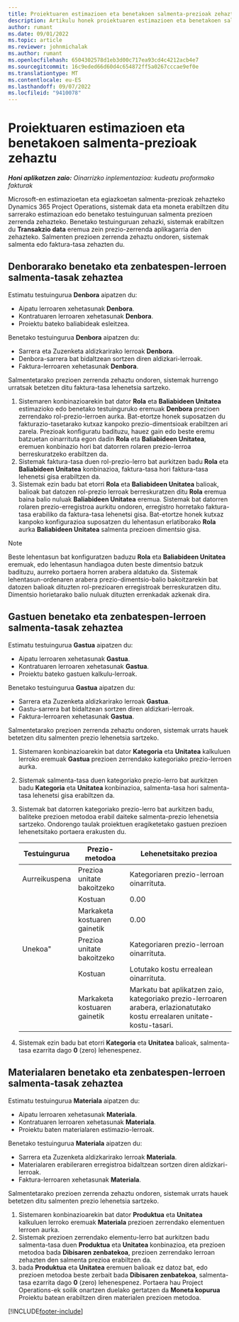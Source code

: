 ```yaml
---
title: Proiektuaren estimazioen eta benetakoen salmenta-prezioak zehaztu
description: Artikulu honek proiektuaren estimazioen eta benetakoen salmenta-prezioak nola zehazten diren buruzko informazioa eskaintzen du.
author: rumant
ms.date: 09/01/2022
ms.topic: article
ms.reviewer: johnmichalak
ms.author: rumant
ms.openlocfilehash: 6504302578d1eb3d00c717ea93cd4c4212acb4e7
ms.sourcegitcommit: 16c9eded66d60d4c654872ff5a0267cccae9ef0e
ms.translationtype: MT
ms.contentlocale: eu-ES
ms.lasthandoff: 09/07/2022
ms.locfileid: "9410078"
---
```

# <a name="determine-sales-prices-for-project-estimates-and-actuals"></a>Proiektuaren estimazioen eta benetakoen salmenta-prezioak zehaztu

_**Honi aplikatzen zaio:** Oinarrizko inplementazioa: kudeatu proformako fakturak_

Microsoft-en estimazioetan eta egiazkoetan salmenta-prezioak zehazteko Dynamics 365 Project Operations, sistemak data eta moneta erabiltzen ditu sarrerako estimazioan edo benetako testuinguruan salmenta prezioen zerrenda zehazteko. Benetako testuinguruan zehazki, sistemak erabiltzen du **Transakzio data** eremua zein prezio-zerrenda aplikagarria den zehazteko. Salmenten prezioen zerrenda zehaztu ondoren, sistemak salmenta edo faktura-tasa zehazten du.

## <a name="determining-sales-rates-on-actual-and-estimate-lines-for-time"></a>Denborarako benetako eta zenbatespen-lerroen salmenta-tasak zehaztea

Estimatu testuingurua **Denbora** aipatzen du:

- Aipatu lerroaren xehetasunak **Denbora**.
- Kontratuaren lerroaren xehetasunak **Denbora**.
- Proiektu bateko baliabideak esleitzea.

Benetako testuingurua **Denbora** aipatzen du:

- Sarrera eta Zuzenketa aldizkarirako lerroak **Denbora**.
- Denbora-sarrera bat bidaltzean sortzen diren aldizkari-lerroak.
- Faktura-lerroaren xehetasunak **Denbora**. 

Salmentetarako prezioen zerrenda zehaztu ondoren, sistemak hurrengo urratsak betetzen ditu faktura-tasa lehenetsia sartzeko.

1. Sistemaren konbinazioarekin bat dator **Rola** eta **Baliabideen Unitatea** estimazioko edo benetako testuinguruko eremuak **Denbora** prezioen zerrendako rol-prezio-lerroen aurka. Bat-etortze honek suposatzen du fakturazio-tasetarako kutxaz kanpoko prezio-dimentsioak erabiltzen ari zarela. Prezioak konfiguratu badituzu, hauez gain edo beste eremu batzuetan oinarrituta egon dadin **Rola** eta **Baliabideen Unitatea**, eremuen konbinazio hori bat datorren rolaren prezio-lerroa berreskuratzeko erabiltzen da.
1. Sistemak faktura-tasa duen rol-prezio-lerro bat aurkitzen badu **Rola** eta **Baliabideen Unitatea** konbinazioa, faktura-tasa hori faktura-tasa lehenetsi gisa erabiltzen da.
1. Sistemak ezin badu bat etorri **Rola** eta **Baliabideen Unitatea** balioak, balioak bat datozen rol-prezio lerroak berreskuratzen ditu **Rola** eremua baina balio nuluak **Baliabideen Unitatea** eremua. Sistemak bat datorren rolaren prezio-erregistroa aurkitu ondoren, erregistro horretako faktura-tasa erabiliko da faktura-tasa lehenetsi gisa. Bat-etortze honek kutxaz kanpoko konfigurazioa suposatzen du lehentasun erlatiborako **Rola** aurka **Baliabideen Unitatea** salmenta prezioen dimentsio gisa.

> [!NOTE]
> Beste lehentasun bat konfiguratzen baduzu **Rola** eta **Baliabideen Unitatea** eremuak, edo lehentasun handiagoa duten beste dimentsio batzuk badituzu, aurreko portaera horren arabera aldatuko da. Sistemak lehentasun-ordenaren arabera prezio-dimentsio-balio bakoitzarekin bat datozen balioak dituzten rol-prezioaren erregistroak berreskuratzen ditu. Dimentsio horietarako balio nuluak dituzten errenkadak azkenak dira.

## <a name="determining-sales-rates-on-actual-and-estimate-lines-for-expense"></a>Gastuen benetako eta zenbatespen-lerroen salmenta-tasak zehaztea

Estimatu testuingurua **Gastua** aipatzen du:

- Aipatu lerroaren xehetasunak **Gastua**.
- Kontratuaren lerroaren xehetasunak **Gastua**.
- Proiektu bateko gastuen kalkulu-lerroak.

Benetako testuingurua **Gastua** aipatzen du:

- Sarrera eta Zuzenketa aldizkarirako lerroak **Gastua**.
- Gastu-sarrera bat bidaltzean sortzen diren aldizkari-lerroak.
- Faktura-lerroaren xehetasunak **Gastua**. 

Salmentetarako prezioen zerrenda zehaztu ondoren, sistemak urrats hauek betetzen ditu salmenten prezio lehenetsia sartzeko.

1. Sistemaren konbinazioarekin bat dator **Kategoria** eta **Unitatea** kalkuluen lerroko eremuak **Gastua** prezioen zerrendako kategoriako prezio-lerroen aurka.
1. Sistemak salmenta-tasa duen kategoriako prezio-lerro bat aurkitzen badu **Kategoria** eta **Unitatea** konbinazioa, salmenta-tasa hori salmenta-tasa lehenetsi gisa erabiltzen da.
1. Sistemak bat datorren kategoriako prezio-lerro bat aurkitzen badu, baliteke prezioen metodoa erabil daiteke salmenta-prezio lehenetsia sartzeko. Ondorengo taulak proiektuen eragiketetako gastuen prezioen lehenetsitako portaera erakusten du.

    | Testuingurua | Prezio-metodoa | Lehenetsitako prezioa |
    | --- | --- | --- |
    | Aurreikuspena | Prezioa unitate bakoitzeko | Kategoriaren prezio-lerroan oinarrituta. |
    |        | Kostuan | 0.00 |
    |        | Markaketa kostuaren gainetik | 0.00 |
    | Unekoa" | Prezioa unitate bakoitzeko | Kategoriaren prezio-lerroan oinarrituta. |
    |        | Kostuan | Lotutako kostu errealean oinarrituta. |
    |        | Markaketa kostuaren gainetik | Markatu bat aplikatzen zaio, kategoriako prezio-lerroaren arabera, erlazionatutako kostu errealaren unitate-kostu-tasari. |

1. Sistemak ezin badu bat etorri **Kategoria** eta **Unitatea** balioak, salmenta-tasa ezarrita dago **0** (zero) lehenespenez.

## <a name="determining-sales-rates-on-actual-and-estimate-lines-for-material"></a>Materialaren benetako eta zenbatespen-lerroen salmenta-tasak zehaztea

Estimatu testuingurua **Materiala** aipatzen du:

- Aipatu lerroaren xehetasunak **Materiala**.
- Kontratuaren lerroaren xehetasunak **Materiala**.
- Proiektu baten materialaren estimazio-lerroak.

Benetako testuingurua **Materiala** aipatzen du:

- Sarrera eta Zuzenketa aldizkarirako lerroak **Materiala**.
- Materialaren erabileraren erregistroa bidaltzean sortzen diren aldizkari-lerroak.
- Faktura-lerroaren xehetasunak **Materiala**. 

Salmentetarako prezioen zerrenda zehaztu ondoren, sistemak urrats hauek betetzen ditu salmenten prezio lehenetsia sartzeko.

1. Sistemaren konbinazioarekin bat dator **Produktua** eta **Unitatea** kalkuluen lerroko eremuak **Materiala** prezioen zerrendako elementuen lerroen aurka.
1. Sistemak prezioen zerrendako elementu-lerro bat aurkitzen badu salmenta-tasa duen **Produktua** eta **Unitatea** konbinazioa, eta prezioen metodoa bada **Dibisaren zenbatekoa**, prezioen zerrendako lerroan zehazten den salmenta prezioa erabiltzen da. 
1. bada **Produktua** eta **Unitatea** eremuen balioak ez datoz bat, edo prezioen metodoa beste zerbait bada **Dibisaren zenbatekoa**, salmenta-tasa ezarrita dago **0** (zero) lehenespenez. Portaera hau Project Operations-ek soilik onartzen duelako gertatzen da **Moneta kopurua** Proiektu batean erabiltzen diren materialen prezioen metodoa.

[!INCLUDE[footer-include](../../includes/footer-banner.md)]
